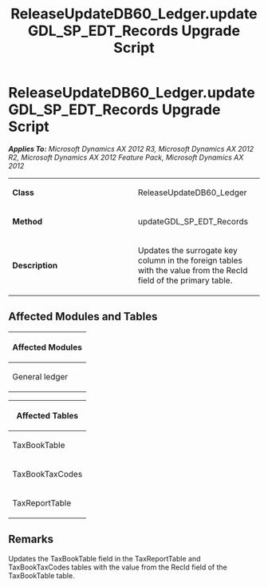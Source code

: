 ﻿---
title: ReleaseUpdateDB60_Ledger.updateGDL_SP_EDT_Records Upgrade Script
TOCTitle: ReleaseUpdateDB60_Ledger.updateGDL_SP_EDT_Records Upgrade Script
ms:assetid: 591390e6-6025-5b9c-491c-9d2f13d221e4
ms:mtpsurl: https://msdn.microsoft.com/en-us/library/JJ736268(v=AX.60)
ms:contentKeyID: 49708444
ms.date: 05/18/2015
mtps_version: v=AX.60
---

# ReleaseUpdateDB60\_Ledger.updateGDL\_SP\_EDT\_Records Upgrade Script 


_**Applies To:** Microsoft Dynamics AX 2012 R3, Microsoft Dynamics AX 2012 R2, Microsoft Dynamics AX 2012 Feature Pack, Microsoft Dynamics AX 2012_

<table>
<colgroup>
<col style="width: 50%" />
<col style="width: 50%" />
</colgroup>
<tbody>
<tr class="odd">
<td><p><strong>Class</strong></p></td>
<td><p>ReleaseUpdateDB60_Ledger</p></td>
</tr>
<tr class="even">
<td><p><strong>Method</strong></p></td>
<td><p>updateGDL_SP_EDT_Records</p></td>
</tr>
<tr class="odd">
<td><p><strong>Description</strong></p></td>
<td><p>Updates the surrogate key column in the foreign tables with the value from the RecId field of the primary table.</p></td>
</tr>
</tbody>
</table>


## Affected Modules and Tables

<table>
<colgroup>
<col style="width: 100%" />
</colgroup>
<thead>
<tr class="header">
<th><p>Affected Modules</p></th>
</tr>
</thead>
<tbody>
<tr class="odd">
<td><p>General ledger</p></td>
</tr>
</tbody>
</table>


<table>
<colgroup>
<col style="width: 100%" />
</colgroup>
<thead>
<tr class="header">
<th><p>Affected Tables</p></th>
</tr>
</thead>
<tbody>
<tr class="odd">
<td><p>TaxBookTable</p></td>
</tr>
<tr class="even">
<td><p>TaxBookTaxCodes</p></td>
</tr>
<tr class="odd">
<td><p>TaxReportTable</p></td>
</tr>
</tbody>
</table>


## Remarks

Updates the TaxBookTable field in the TaxReportTable and TaxBookTaxCodes tables with the value from the RecId field of the TaxBookTable table.

  


